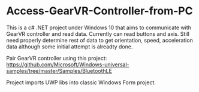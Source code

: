 # Access-GearVR-Controller-from-PC


This is a c# .NET project under Windows 10 that aims to communicate with GearVR controller and read data. Currently can read buttons and axis. Still need properly determine rest of data to get orientation, speed, acceleration data although some initial attempt is alreadty done. 

Pair GearVR controller using this project:
https://github.com/Microsoft/Windows-universal-samples/tree/master/Samples/BluetoothLE

Project imports UWP libs into classic Windows Form project.



